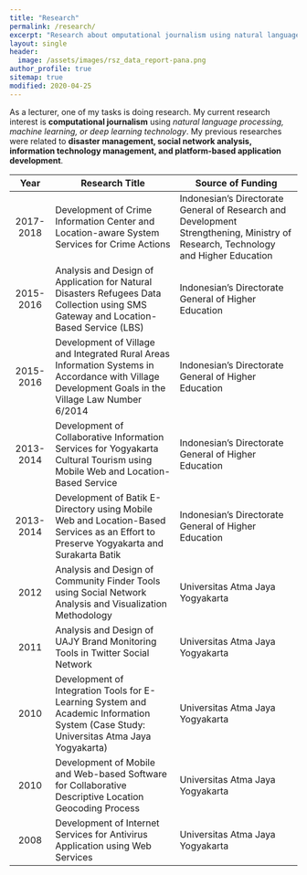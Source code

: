 ```yaml
---
title: "Research"
permalink: /research/
excerpt: "Research about omputational journalism using natural language processing, machine learning, or deep learning technology, disaster management, social network analysis, information technology management, and platform-based application development"
layout: single
header: 
  image: /assets/images/rsz_data_report-pana.png
author_profile: true
sitemap: true
modified: 2020-04-25
---
```


As a lecturer, one of my tasks is doing research. My current research interest is **computational journalism** using *natural language processing, machine learning, or deep learning technology*. My previous researches were related to **disaster management, social network analysis, information technology management, and platform-based application development**.

|  Year       | Research Title | Source of Funding |
| :---------: | -------------- | ----------------- |
| 2017-2018   | Development of Crime Information Center and Location-aware System Services for Crime Actions | Indonesian’s Directorate General of Research and Development Strengthening, Ministry of Research, Technology and Higher Education |
| 2015-2016   | Analysis and Design of Application for Natural Disasters Refugees Data Collection using SMS Gateway and Location-Based Service (LBS) | Indonesian’s Directorate General of Higher Education |
| 2015-2016   | Development of Village and Integrated Rural Areas Information Systems in Accordance with Village Development Goals in the Village Law Number 6/2014 | Indonesian’s Directorate General of Higher Education |
| 2013-2014   | Development of Collaborative Information Services for Yogyakarta Cultural Tourism using Mobile Web and Location-Based Service  | Indonesian’s Directorate General of Higher Education |
| 2013-2014   | Development of Batik E-Directory using Mobile Web and Location-Based Services as an Effort to Preserve Yogyakarta and Surakarta Batik  | Indonesian’s Directorate General of Higher Education |
| 2012          | Analysis and Design of Community Finder Tools using Social Network Analysis and Visualization Methodology  | Universitas Atma Jaya Yogyakarta |
| 2011          | Analysis and Design of UAJY Brand Monitoring Tools in Twitter Social Network  | Universitas Atma Jaya Yogyakarta |
| 2010          | Development of Integration Tools for E-Learning System and Academic Information System (Case Study: Universitas Atma Jaya Yogyakarta)  | Universitas Atma Jaya Yogyakarta |
| 2010          | Development of Mobile and Web-based Software for Collaborative Descriptive Location Geocoding Process   | Universitas Atma Jaya Yogyakarta |
| 2008          | Development of Internet Services for Antivirus Application using Web Services   | Universitas Atma Jaya Yogyakarta |
